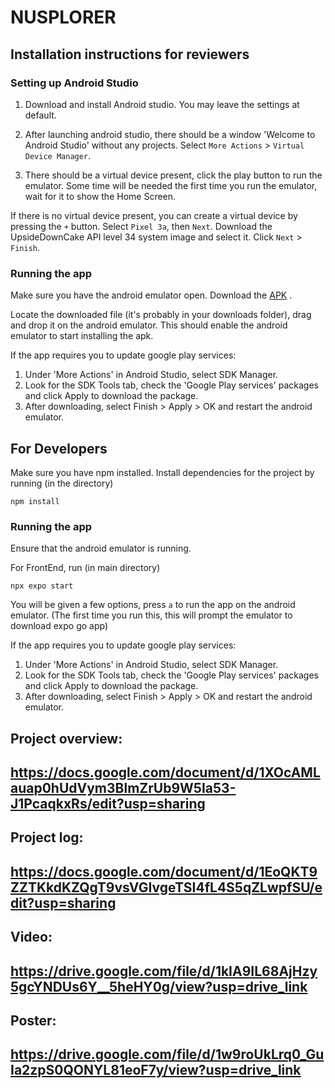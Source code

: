 # NUSPLORER

## Installation instructions for reviewers

### Setting up Android Studio 

1. Download and install Android studio. You may leave the settings at default.

2. After launching android studio, there should be a window 'Welcome to Android Studio' without any projects.
Select `More Actions` > `Virtual Device Manager`.

3. There should be a virtual device present, click the play button to run the emulator.
Some time will be needed the first time you run the emulator, wait for it to show the Home Screen.

If there is no virtual device present, you can create a virtual device by pressing the `+` button.
Select `Pixel 3a`, then `Next`. Download the UpsideDownCake API level 34 system image and select it.
Click `Next` > `Finish`.

### Running the app
Make sure you have the android emulator open.
Download the [APK](https://drive.google.com/file/d/1zMpya4dwKzHNVIjhVnZWP97y4mDFMsjY/view?usp=sharing) .

Locate the downloaded file (it's probably in your downloads folder), drag and drop it on the android emulator.
This should enable the android emulator to start installing the apk.

If the app requires you to update google play services:
1. Under 'More Actions' in Android Studio, select SDK Manager.
2. Look for the SDK Tools tab, check the 'Google Play services' packages and click Apply to download the package.
3. After downloading, select Finish > Apply > OK and restart the android emulator.

## For Developers
Make sure you have npm installed.
Install dependencies for the project by running (in the directory)
```
npm install
```

### Running the app

Ensure that the android emulator is running.

For FrontEnd, run (in main directory)
```
npx expo start
```
You will be given a few options, press `a` to run the app on the android emulator.
(The first time you run this, this will prompt the emulator to download expo go app)

If the app requires you to update google play services:
1. Under 'More Actions' in Android Studio, select SDK Manager.
2. Look for the SDK Tools tab, check the 'Google Play services' packages and click Apply to download the package.
3. After downloading, select Finish > Apply > OK and restart the android emulator.

## Project overview: 
## https://docs.google.com/document/d/1XOcAMLauap0hUdVym3BlmZrUb9W5Ia53-J1PcaqkxRs/edit?usp=sharing
## Project log: 
## https://docs.google.com/document/d/1EoQKT9ZZTKkdKZQgT9vsVGIvgeTSI4fL4S5qZLwpfSU/edit?usp=sharing
## Video: 
## https://drive.google.com/file/d/1kIA9IL68AjHzy5gcYNDUs6Y__5heHY0g/view?usp=drive_link
## Poster: 
## https://drive.google.com/file/d/1w9roUkLrq0_GuIa2zpS0QONYL81eoF7y/view?usp=drive_link
